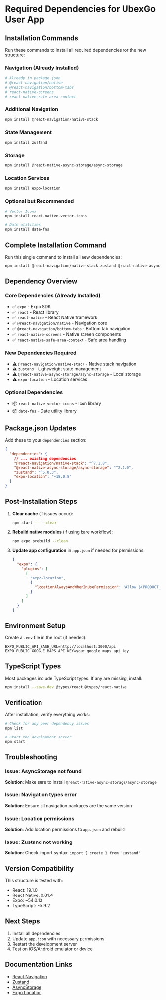 # Required Dependencies for UbexGo User App

## Installation Commands

Run these commands to install all required dependencies for the new structure:

### Navigation (Already Installed)
```bash
# Already in package.json
# @react-navigation/native
# @react-navigation/bottom-tabs
# react-native-screens
# react-native-safe-area-context
```

### Additional Navigation
```bash
npm install @react-navigation/native-stack
```

### State Management
```bash
npm install zustand
```

### Storage
```bash
npm install @react-native-async-storage/async-storage
```

### Location Services
```bash
npm install expo-location
```

### Optional but Recommended
```bash
# Vector Icons
npm install react-native-vector-icons

# Date utilities
npm install date-fns
```

## Complete Installation Command

Run this single command to install all new dependencies:

```bash
npm install @react-navigation/native-stack zustand @react-native-async-storage/async-storage expo-location
```

## Dependency Overview

### Core Dependencies (Already Installed)
- ✅ `expo` - Expo SDK
- ✅ `react` - React library
- ✅ `react-native` - React Native framework
- ✅ `@react-navigation/native` - Navigation core
- ✅ `@react-navigation/bottom-tabs` - Bottom tab navigation
- ✅ `react-native-screens` - Native screen components
- ✅ `react-native-safe-area-context` - Safe area handling

### New Dependencies Required
- ⚠️ `@react-navigation/native-stack` - Native stack navigation
- ⚠️ `zustand` - Lightweight state management
- ⚠️ `@react-native-async-storage/async-storage` - Local storage
- ⚠️ `expo-location` - Location services

### Optional Dependencies
- 📦 `react-native-vector-icons` - Icon library
- 📦 `date-fns` - Date utility library

## Package.json Updates

Add these to your `dependencies` section:

```json
{
  "dependencies": {
    // ... existing dependencies
    "@react-navigation/native-stack": "^7.1.8",
    "@react-native-async-storage/async-storage": "^2.1.0",
    "zustand": "^5.0.3",
    "expo-location": "~18.0.8"
  }
}
```

## Post-Installation Steps

1. **Clear cache** (if issues occur):
   ```bash
   npm start -- --clear
   ```

2. **Rebuild native modules** (if using bare workflow):
   ```bash
   npx expo prebuild --clean
   ```

3. **Update app configuration** in `app.json` if needed for permissions:
   ```json
   {
     "expo": {
       "plugins": [
         [
           "expo-location",
           {
             "locationAlwaysAndWhenInUsePermission": "Allow $(PRODUCT_NAME) to use your location."
           }
         ]
       ]
     }
   }
   ```

## Environment Setup

Create a `.env` file in the root (if needed):

```env
EXPO_PUBLIC_API_BASE_URL=http://localhost:3000/api
EXPO_PUBLIC_GOOGLE_MAPS_API_KEY=your_google_maps_api_key
```

## TypeScript Types

Most packages include TypeScript types. If any are missing, install:

```bash
npm install --save-dev @types/react @types/react-native
```

## Verification

After installation, verify everything works:

```bash
# Check for any peer dependency issues
npm list

# Start the development server
npm start
```

## Troubleshooting

### Issue: AsyncStorage not found
**Solution**: Make sure to install `@react-native-async-storage/async-storage`

### Issue: Navigation types error
**Solution**: Ensure all navigation packages are the same version

### Issue: Location permissions
**Solution**: Add location permissions to `app.json` and rebuild

### Issue: Zustand not working
**Solution**: Check import syntax: `import { create } from 'zustand'`

## Version Compatibility

This structure is tested with:
- React: 19.1.0
- React Native: 0.81.4
- Expo: ~54.0.13
- TypeScript: ~5.9.2

## Next Steps

1. Install all dependencies
2. Update `app.json` with necessary permissions
3. Restart the development server
4. Test on iOS/Android emulator or device

## Documentation Links

- [React Navigation](https://reactnavigation.org/docs/getting-started)
- [Zustand](https://docs.pmnd.rs/zustand/getting-started/introduction)
- [AsyncStorage](https://react-native-async-storage.github.io/async-storage/)
- [Expo Location](https://docs.expo.dev/versions/latest/sdk/location/)

